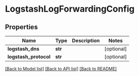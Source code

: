 # LogstashLogForwardingConfig

## Properties
Name | Type | Description | Notes
------------ | ------------- | ------------- | -------------
**logstash_dns** | **str** |  | [optional] 
**logstash_protocol** | **str** |  | [optional] 

[[Back to Model list]](../README.md#documentation-for-models) [[Back to API list]](../README.md#documentation-for-api-endpoints) [[Back to README]](../README.md)



